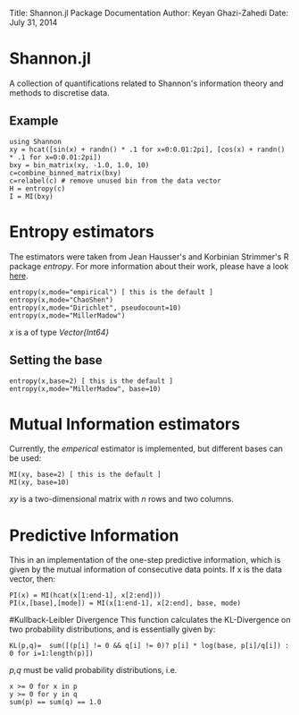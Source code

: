 Title:  Shannon.jl Package Documentation
Author: Keyan Ghazi-Zahedi
Date:   July 31, 2014

# Shannon.jl
A collection of quantifications related to Shannon's information theory and methods to discretise data.

## Example

    using Shannon
    xy = hcat([sin(x) + randn() * .1 for x=0:0.01:2pi], [cos(x) + randn() * .1 for x=0:0.01:2pi])
    bxy = bin_matrix(xy, -1.0, 1.0, 10)
    c=combine_binned_matrix(bxy)
    c=relabel(c) # remove unused bin from the data vector
    H = entropy(c)
    I = MI(bxy)
    
# Entropy estimators
The estimators were taken from Jean Hausser's and Korbinian Strimmer's R package _entropy_. For more information about their work, please have a look [here](http://cran.r-project.org/web/packages/entropy/index.html).

    entropy(x,mode="empirical") [ this is the default ]
    entropy(x,mode="ChaoShen")
    entropy(x,mode="Dirichlet", pseudocount=10)
    entropy(x,mode="MillerMadow")

_x_ is a of type *Vector{Int64}*
	
## Setting the base

    entropy(x,base=2) [ this is the default ]
    entropy(x,mode="MillerMadow", base=10)
    
# Mutual Information estimators
Currently, the _emperical_ estimator is implemented, but different bases can be used:

    MI(xy, base=2) [ this is the default ]
    MI(xy, base=10)

_xy_ is a two-dimensional matrix with _n_ rows and two columns.

# Predictive Information
This in an implementation of the one-step predictive information, which is given by the mutual information of consecutive data points. If x is the data vector, then:

    PI(x) = MI(hcat(x[1:end-1], x[2:end]))
    PI(x,[base],[mode]) = MI(x[1:end-1], x[2:end], base, mode)
    
#Kullback-Leibler Divergence
This function calculates the KL-Divergence on two probability distributions, and is essentially given by:

    KL(p,q)=  sum([(p[i] != 0 && q[i] != 0)? p[i] * log(base, p[i]/q[i]) : 0 for i=1:length(p)])

_p,q_ must be valid probability distributions, i.e.

    x >= 0 for x in p
    y >= 0 for y in q
    sum(p) == sum(q) == 1.0
